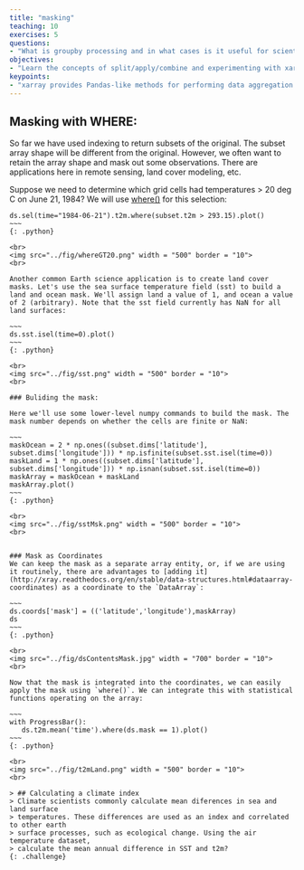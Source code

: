 ```yaml
---
title: "masking"
teaching: 10
exercises: 5
questions:
- "What is groupby processing and in what cases is it useful for scientific analysis of multidimensional arrays?"
objectives:
- "Learn the concepts of split/apply/combine and experimenting with xarray groupby processing"
keypoints:
- "xarray provides Pandas-like methods for performing data aggregation over defined groupings in the data"
---
```


## Masking with WHERE:

So far we have used indexing to return subsets of the original. The subset array shape will be different from the original. However, we often want to retain the array shape and mask out some observations. There are applications here in remote sensing, land cover modeling, etc.

Suppose we need to determine which grid cells had temperatures > 20 deg C on June 21, 1984? We will use [where()](http://xray.readthedocs.org/en/stable/indexing.html#masking-with-where) for this selection:

~~~~
ds.sel(time="1984-06-21").t2m.where(subset.t2m > 293.15).plot()
~~~
{: .python}

<br>
<img src="../fig/whereGT20.png" width = "500" border = "10">
<br>

Another common Earth science application is to create land cover masks. Let's use the sea surface temperature field (sst) to build a land and ocean mask. We'll assign land a value of 1, and ocean a value of 2 (arbitrary). Note that the sst field currently has NaN for all land surfaces:

~~~
ds.sst.isel(time=0).plot()
~~~
{: .python}

<br>
<img src="../fig/sst.png" width = "500" border = "10">
<br>

### Buliding the mask:

Here we'll use some lower-level numpy commands to build the mask. The mask number depends on whether the cells are finite or NaN:

~~~
maskOcean = 2 * np.ones((subset.dims['latitude'], subset.dims['longitude'])) * np.isfinite(subset.sst.isel(time=0))  
maskLand = 1 * np.ones((subset.dims['latitude'], subset.dims['longitude'])) * np.isnan(subset.sst.isel(time=0))  
maskArray = maskOcean + maskLand
maskArray.plot()
~~~
{: .python}

<br>
<img src="../fig/sstMsk.png" width = "500" border = "10">
<br>


### Mask as Coordinates
We can keep the mask as a separate array entity, or, if we are using it routinely, there are advantages to [adding it](http://xray.readthedocs.org/en/stable/data-structures.html#dataarray-coordinates) as a coordinate to the `DataArray`:

~~~
ds.coords['mask'] = (('latitude','longitude'),maskArray)
ds
~~~
{: .python}

<br>
<img src="../fig/dsContentsMask.jpg" width = "700" border = "10">
<br>

Now that the mask is integrated into the coordinates, we can easily apply the mask using `where()`. We can integrate this with statistical functions operating on the array:

~~~
with ProgressBar():
   ds.t2m.mean('time').where(ds.mask == 1).plot()
~~~
{: .python}

<br>
<img src="../fig/t2mLand.png" width = "500" border = "10">
<br>

> ## Calculating a climate index 
> Climate scientists commonly calculate mean diferences in sea and land surface
> temperatures. These differences are used as an index and correlated to other earth 
> surface processes, such as ecological change. Using the air temperature dataset,
> calculate the mean annual difference in SST and t2m?
{: .challenge}


 
